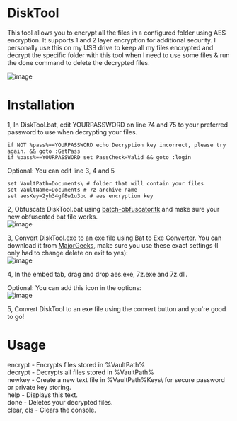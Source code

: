 # DiskTool
This tool allows you to encrypt all the files in a configured folder using AES encryption. It supports 1 and 2 layer encryption for additional security. I personally use this on my USB drive to keep all my files encrypted and decrypt the specific folder with this tool when I need to use some files & run the done command to delete the decrypted files.

![image](https://user-images.githubusercontent.com/37955902/226117989-a8f9ca50-4f14-4cc6-bdf2-d06b912f47a0.png)


# Installation
1, In DiskTool.bat, edit YOURPASSWORD on line 74 and 75 to your preferred password to use when decrypting your files.  
```batch
if NOT %pass%==YOURPASSWORD echo Decryption key incorrect, please try again. && goto :GetPass
if %pass%==YOURPASSWORD set PassCheck=Valid && goto :login
```
Optional: You can edit line 3, 4 and 5
```batch
set VaultPath=Documents\ # folder that will contain your files
set VaultName=Documents # 7z archive name
set aesKey=2yh34gf8w1u3bc # aes encryption key
```

2, Obfuscate DiskTool.bat using [batch-obfuscator.tk](https://batch-obfuscator.tk/) and make sure your new obfuscated bat file works.  
![image](https://user-images.githubusercontent.com/37955902/230526254-4bd102a4-f1e7-4a65-b51c-dac0fa57f78b.png)  

3, Convert DiskTool.exe to an exe file using Bat to Exe Converter. You can download it from [MajorGeeks](https://www.majorgeeks.com/files/details/bat_to_exe_converter.html), make sure you use these exact settings (I only had to change delete on exit to yes):  
![image](https://user-images.githubusercontent.com/37955902/230525268-35e0db4b-ee72-460d-a086-348743b0a132.png)  
  
4, In the embed tab, drag and drop aes.exe, 7z.exe and 7z.dll.

Optional: You can add this icon in the options:  
![image](https://slezer.cc/assets/img/disktool/icon.ico)

5, Convert DiskTool to an exe file using the convert button and you're good to go!

# Usage
encrypt - Encrypts files stored in %VaultPath%  
decrypt - Decrypts all files stored in %VaultPath%  
newkey - Create a new text file in %VaultPath%Keys\ for secure password or private key storing.  
help - Displays this text.  
done - Deletes your decrypted files.  
clear, cls - Clears the console.  
